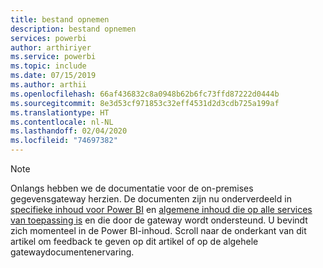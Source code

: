 ```yaml
---
title: bestand opnemen
description: bestand opnemen
services: powerbi
author: arthiriyer
ms.service: powerbi
ms.topic: include
ms.date: 07/15/2019
ms.author: arthii
ms.openlocfilehash: 66af436832c8a0948b62b6fc73ffd87222d0444b
ms.sourcegitcommit: 8e3d53cf971853c32eff4531d2d3cdb725a199af
ms.translationtype: HT
ms.contentlocale: nl-NL
ms.lasthandoff: 02/04/2020
ms.locfileid: "74697382"
---
```

> [!NOTE]
> Onlangs hebben we de documentatie voor de on-premises gegevensgateway herzien. De documenten zijn nu onderverdeeld in [specifieke inhoud voor Power BI](/power-bi/service-gateway-onprem) en [algemene inhoud die op alle services van toepassing is](/data-integration/gateway/service-gateway-onprem) en die door de gateway wordt ondersteund. U bevindt zich momenteel in de Power BI-inhoud. Scroll naar de onderkant van dit artikel om feedback te geven op dit artikel of op de algehele gatewaydocumentenervaring.